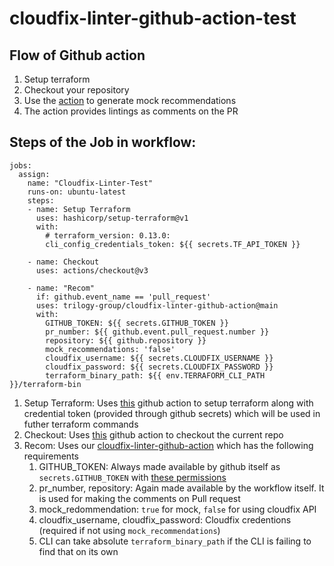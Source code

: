 # cloudfix-linter-github-action-test

## Flow of Github action
1. Setup terraform
2. Checkout your repository
3. Use the [action](https://github.com/trilogy-group/cloudfix-linter-github-action) to generate mock recommendations
4. The action provides lintings as comments on the PR


## Steps of the Job in workflow:
```
jobs:  
  assign:
    name: "Cloudfix-Linter-Test"
    runs-on: ubuntu-latest
    steps:
    - name: Setup Terraform
      uses: hashicorp/setup-terraform@v1
      with:
        # terraform_version: 0.13.0:
        cli_config_credentials_token: ${{ secrets.TF_API_TOKEN }}

    - name: Checkout
      uses: actions/checkout@v3

    - name: "Recom"
      if: github.event_name == 'pull_request'
      uses: trilogy-group/cloudfix-linter-github-action@main
      with:
        GITHUB_TOKEN: ${{ secrets.GITHUB_TOKEN }}
        pr_number: ${{ github.event.pull_request.number }}
        repository: ${{ github.repository }}
        mock_recommendations: 'false'
        cloudfix_username: ${{ secrets.CLOUDFIX_USERNAME }}
        cloudfix_password: ${{ secrets.CLOUDFIX_PASSWORD }}
        terraform_binary_path: ${{ env.TERRAFORM_CLI_PATH }}/terraform-bin
```
1. Setup Terraform: Uses [this](https://github.com/hashicorp/setup-terraform) github action to setup terraform along with credential token (provided through github secrets) which will be used in futher terraform commands
2. Checkout: Uses [this](https://github.com/actions/checkout) github action to checkout the current repo
3. Recom: Uses our [cloudfix-linter-github-action](https://github.com/trilogy-group/cloudfix-linter-github-action) which has the following requirements
    1. GITHUB_TOKEN: Always made available by github itself as `secrets.GITHUB_TOKEN` with [these permissions](https://docs.github.com/en/actions/security-guides/automatic-token-authentication#permissions-for-the-github_token)
    2. pr_number, repository: Again made available by the workflow itself. It is used for making the comments on Pull request
    3. mock_redommendation: `true` for mock, `false` for using cloudfix API
    4. cloudfix_username, cloudfix_password: Cloudfix credentions (required if not using `mock_recommendations`)
    5. CLI can take absolute `terraform_binary_path` if the CLI is failing to find that on its own
